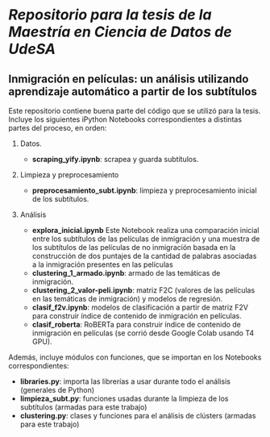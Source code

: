 # _Repositorio para la tesis de la Maestría en Ciencia de Datos de UdeSA_
## Inmigración en películas: un análisis utilizando aprendizaje automático a partir de los subtítulos

Este repositorio contiene buena parte del código que se utilizó para la tesis. Incluye los siguientes iPython Notebooks correspondientes a distintas partes del proceso, en orden:

1. Datos. 
    - **scraping_yify.ipynb**: scrapea y guarda subtítulos.
    
2. Limpieza y preprocesamiento
    - **preprocesamiento_subt.ipynb**: limpieza y preprocesamiento inicial de los subtítulos.

3. Análisis
    - **explora_inicial.ipynb** Este Notebook realiza una comparación inicial entre los subtítulos de las películas de inmigración y una muestra de los subtítulos de las películas de no inmigración basada en la construcción de dos puntajes de la cantidad de palabras asociadas a la inmigración presentes en las películas
    - **clustering_1_armado.ipynb**: armado de las temáticas de inmigración.
    - **clustering_2_valor-peli.ipynb**: matriz F2C (valores de las películas en las temáticas de inmigración) y modelos de regresión.
    - **clasif_f2v.ipynb**: modelos de clasificación a partir de matriz F2V para construir índice de contenido de inmigración en películas.
    - **clasif_roberta**: RoBERTa para construir índice de contenido de inmigración en películas (se corrió desde Google Colab usando T4 GPU).

Además, incluye módulos con funciones, que se importan en los Notebooks correspondientes:
- **libraries.py**: importa las librerías a usar durante todo el análisis (generales de Python)
- **limpieza_subt.py**: funciones usadas durante la limpieza de los subtítulos (armadas para este trabajo)
- **clustering.py**: clases y funciones para el análisis de clústers (armadas para este trabajo)



